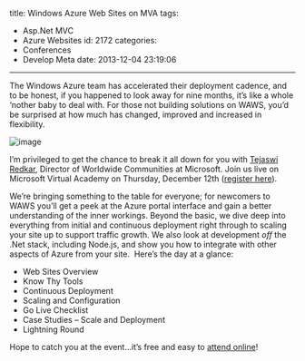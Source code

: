 title: Windows Azure Web Sites on MVA
tags:
  - Asp.Net MVC
  - Azure Websites
id: 2172
categories:
  - Conferences
  - Develop Meta
date: 2013-12-04 23:19:06
---

The Windows Azure team has accelerated their deployment cadence, and to be honest, if you happened to look away for nine months, it’s like a whole ‘nother baby to deal with. For those not building solutions on WAWS, you’d be surprised at how much has changed, improved and increased in flexibility.

![image](https://jcblogimages.blob.core.windows.net/img/2013/12/image.png "image")

I’m privileged to get the chance to break it all down for you with [Tejaswi Redkar](https://twitter.com/tejaswiredkar), Director of Worldwide Communities at Microsoft. Join us live on Microsoft Virtual Academy on Thursday, December 12th ([register here](http://www.microsoftvirtualacademy.com/liveevents/windows-azure-web-sites-deep-dive-jump-start#?fbid=iakxSr9rHuj&amp;prid=ca_mvpjc&amp;mtag=MVP4038205)).

We’re bringing something to the table for everyone; for newcomers to WAWS you’ll get a peek at the Azure portal interface and gain a better understanding of the inner workings. Beyond the basic, we dive deep into everything from initial and continuous deployment right through to scaling your site up to support traffic growth. We also look at development _off_ the .Net stack, including Node.js, and show you how to integrate with other aspects of Azure from your site.&nbsp; Here’s the day at a glance:

*   Web Sites Overview
*   Know Thy Tools
*   Continuous Deployment
*   Scaling and Configuration
*   Go Live Checklist
*   Case Studies – Scale and Deployment
*   Lightning Round 

Hope to catch you at the event…it’s free and easy to [attend online](http://www.microsoftvirtualacademy.com/liveevents/windows-azure-web-sites-deep-dive-jump-start#?fbid=iakxSr9rHuj&amp;prid=ca_mvpjc&amp;mtag=MVP4038205)!

 